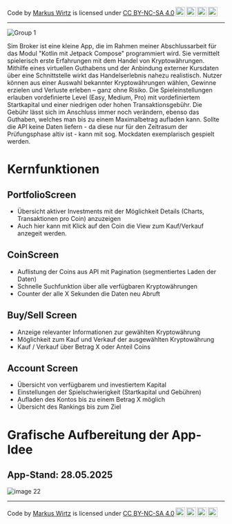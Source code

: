 <p xmlns:cc="http://creativecommons.org/ns#" xmlns:dct="http://purl.org/dc/terms/">Code by <a rel="cc:attributionURL dct:creator" property="cc:attributionName" href="https://github.com/N-E-O-N-E">Markus Wirtz</a> is licensed under <a href="https://creativecommons.org/licenses/by-nc-sa/4.0/?ref=chooser-v1" target="_blank" rel="license noopener noreferrer" style="display:inline-block;">CC BY-NC-SA 4.0<img style="height:22px!important;margin-left:3px;vertical-align:text-bottom;" src="https://mirrors.creativecommons.org/presskit/icons/cc.svg?ref=chooser-v1" alt=""><img style="height:22px!important;margin-left:3px;vertical-align:text-bottom;" src="https://mirrors.creativecommons.org/presskit/icons/by.svg?ref=chooser-v1" alt=""><img style="height:22px!important;margin-left:3px;vertical-align:text-bottom;" src="https://mirrors.creativecommons.org/presskit/icons/nc.svg?ref=chooser-v1" alt=""><img style="height:22px!important;margin-left:3px;vertical-align:text-bottom;" src="https://mirrors.creativecommons.org/presskit/icons/sa.svg?ref=chooser-v1" alt=""></a></p>

---

![Group 1](https://github.com/user-attachments/assets/ef223552-32b3-4815-a96a-10977768d6dc)

Sim Broker ist eine kleine App, die im Rahmen meiner Abschlussarbeit für das Modul "Kotlin mit Jetpack Compose" programmiert wird. Sie vermittelt spielerisch erste Erfahrungen mit dem Handel von Kryptowährungen. Mithilfe eines virtuellen Guthabens und der Anbindung externer Kursdaten über eine Schnittstelle wirkt das Handelserlebnis nahezu realistisch. Nutzer können aus einer Auswahl bekannter Kryptowährungen wählen, Gewinne erzielen und Verluste erleben – ganz ohne Risiko. Die Spieleinstellungen erlauben vordefinierte Level (Easy, Medium, Pro) mit vordefiniertem Startkapital und einer niedrigen oder hohen Transaktionsgebühr. Die Gebühr lässt sich im Anschluss immer noch verändern, ebenso das Guthaben, welches man bis zu einem Maximalbetrag aufladen kann. Sollte die API keine Daten liefern - da diese nur für den Zeitrasum der Prüfungsphase altiv ist - kann mit sog. Mockdaten exemplarisch gespielt werden. 

# Kernfunktionen

## PortfolioScreen
- Übersicht aktiver Investments mit der Möglichkeit Details (Charts, Transaktionen pro Coin) anzuzeigen
- Auch hier kann mit Klick auf den Coin die View zum Kauf/Verkauf anzegeit werden.

## CoinScreen
- Auflistung der Coins aus API mit Pagination (segmentiertes Laden der Daten)
- Schnelle Suchfunktion über alle verfügbaren Kryptowährungen
- Counter der alle X Sekunden die Daten neu Abruft

## Buy/Sell Screen
- Anzeige relevanter Informationen zur gewählten Kryptowährung
- Möglichkeit zum Kauf und Verkauf der ausgewählten Kryptowährung
- Kauf / Verkauf über Betrag X oder Anteil Coins

## Account Screen
- Übersicht von verfügbarem und investiertem Kapital
- Einstellungen der Spielschwierigkeit (Startkapital und Gebühren)
- Aufladen des Kontos bis zu einem Betrag X möglich
- Übersicht des Rankings bis zum Ziel

# Grafische Aufbereitung der App-Idee

## App-Stand: 28.05.2025
![image 22](https://github.com/user-attachments/assets/4cb8370f-d576-429a-8988-084ebacd7722)

---

<p xmlns:cc="http://creativecommons.org/ns#" xmlns:dct="http://purl.org/dc/terms/">Code by <a rel="cc:attributionURL dct:creator" property="cc:attributionName" href="https://github.com/N-E-O-N-E">Markus Wirtz</a> is licensed under <a href="https://creativecommons.org/licenses/by-nc-sa/4.0/?ref=chooser-v1" target="_blank" rel="license noopener noreferrer" style="display:inline-block;">CC BY-NC-SA 4.0<img style="height:22px!important;margin-left:3px;vertical-align:text-bottom;" src="https://mirrors.creativecommons.org/presskit/icons/cc.svg?ref=chooser-v1" alt=""><img style="height:22px!important;margin-left:3px;vertical-align:text-bottom;" src="https://mirrors.creativecommons.org/presskit/icons/by.svg?ref=chooser-v1" alt=""><img style="height:22px!important;margin-left:3px;vertical-align:text-bottom;" src="https://mirrors.creativecommons.org/presskit/icons/nc.svg?ref=chooser-v1" alt=""><img style="height:22px!important;margin-left:3px;vertical-align:text-bottom;" src="https://mirrors.creativecommons.org/presskit/icons/sa.svg?ref=chooser-v1" alt=""></a></p>
